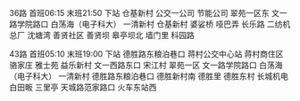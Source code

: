 36路 
首班06:15  末班21:50  下站 仓基新村
公交一公司
节能公司
翠苑一区东
文一路学院路口
白荡海（电子科大）
一清新村
仓基新村
婆娑桥
哑巴弄
长乐路
二纺机总厂
沈塘湾
善贤社区
善贤坝
皋亭坝北
墙门里
科园路

43路
首班05:10  末班19:00  下站 德胜路东粮泊巷口
蒋村公交中心站
蒋村商住区
骆家庄
雅士苑
益乐新村
文一西路东口
宋江村
翠苑一区
文一路学院路口
白荡海（电子科大）
一清新村
德胜路东粮泊巷口
德胜新村南
德胜里
德胜东村
长城机电
白田畈
三里亭
天城路范家路口
火车东站西
